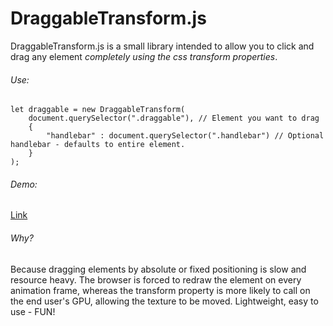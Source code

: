 # DraggableTransform.js

DraggableTransform.js is a small library intended to allow you to click and drag any element _completely using the css transform properties_.

###### Use:

```
let draggable = new DraggableTransform(
    document.querySelector(".draggable"), // Element you want to drag
    {
        "handlebar" : document.querySelector(".handlebar") // Optional handlebar - defaults to entire element.
    }
);
```

###### Demo:


[Link](https://newah1.github.io/draggable-transform/)

###### Why? 

Because dragging elements by absolute or fixed positioning is slow and resource heavy. The browser is forced to redraw the element on every animation frame, whereas the transform property is more likely to call on the end user's GPU, allowing the texture to be moved. Lightweight, easy to use - FUN!
